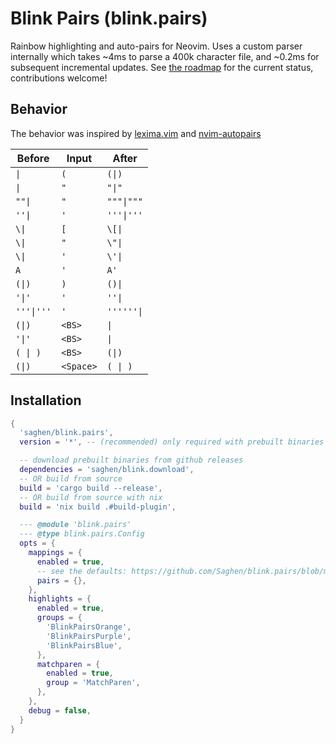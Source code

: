 # Blink Pairs (blink.pairs)

Rainbow highlighting and auto-pairs for Neovim. Uses a custom parser internally which takes ~4ms to parse a 400k character file, and ~0.2ms for subsequent incremental updates. See [the roadmap](https://github.com/Saghen/blink.pairs/issues/9) for the current status, contributions welcome!

## Behavior

The behavior was inspired by [lexima.vim](https://github.com/cohama/lexima.vim) and [nvim-autopairs](https://github.com/windwp/nvim-autopairs)

| Before   | Input   | After    |
|----------|---------|----------|
| `\|`       | `(`       | `(\|)`     |
| `\|`       | `"`       | `"\|"`     |
| `""\|`     | `"`       | `"""\|"""` |
| `''\|`     | `'`       | `'''\|'''` |
| `\\|`       | `[`       | `\[\|`     |
| `\\|`       | `"`       | `\"\|`     |
| `\\|`       | `'`       | `\'\|`     |
| `A`        | `'`       | `A'`       |
| `(\|)`     | `)`       | `()\|`     |
| `'\|'`     | `'`       | `''\|`     |
| `'''\|'''` | `'`       | `''''''\|` |
| `(\|)`     | `<BS>`    | `\|`       |
| `'\|'`     | `<BS>`    | `\|`       |
| `( \| )`   | `<BS>`    | `(\|)`     |
| `(\|)`     | `<Space>` | `( \| )`   |

## Installation

```lua
{
  'saghen/blink.pairs',
  version = '*', -- (recommended) only required with prebuilt binaries

  -- download prebuilt binaries from github releases
  dependencies = 'saghen/blink.download',
  -- OR build from source
  build = 'cargo build --release',
  -- OR build from source with nix
  build = 'nix build .#build-plugin',

  --- @module 'blink.pairs'
  --- @type blink.pairs.Config
  opts = {
    mappings = {
      enabled = true,
      -- see the defaults: https://github.com/Saghen/blink.pairs/blob/main/lua/blink/pairs/config/mappings.lua#L10
      pairs = {},
    },
    highlights = {
      enabled = true,
      groups = {
        'BlinkPairsOrange',
        'BlinkPairsPurple',
        'BlinkPairsBlue',
      },
      matchparen = {
        enabled = true,
        group = 'MatchParen',
      },
    },
    debug = false,
  }
}
```
